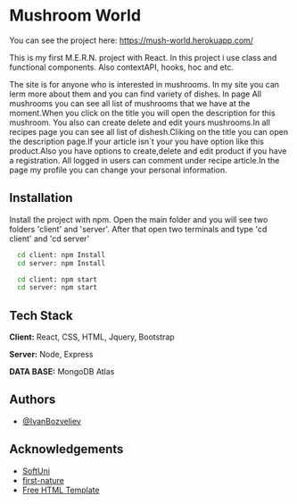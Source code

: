 
# Mushroom World
 
You can see the project here: https://mush-world.herokuapp.com/

This is my first M.E.R.N. project with React.
In this project i use class and functional components.
Also contextAPI, hooks, hoc and etc.

The site is for anyone who is interested in mushrooms.
In my site you can lerm more about them and you can find variety of dishes.
In page All mushrooms you can see all list of mushrooms that we have at the moment.When you click on the title you will open the description for this mushroom.
You also can create delete and edit yours mushrooms.In all recipes page you can see all list of dishesh.Cliking on the title you can open the description page.If your article isn`t your you have option like this product.Also you have options to create,delete and edit product if you have a registration. All logged in users can comment under recipe article.In the page my profile you can change your personal information.
## Installation

Install the project with npm.
Open the main folder and you will see two folders 'client' and 'server'.
After that open two terminals and type 'cd client' and 'cd server'

```bash
  cd client: npm Install
  cd server: npm Install
```
```bash
  cd client: npm start
  cd server: npm start
```
## Tech Stack

**Client:** React, CSS, HTML, Jquery, Bootstrap

**Server:** Node, Express

**DATA BASE:** MongoDB Atlas


## Authors

- [@IvanBozveliev](https://github.com/IvanBozveliev)


## Acknowledgements
 - [SoftUni](https://softuni.bg)
 - [first-nature](https://www.first-nature.com/)
 - [Free HTML Template](https://html.design/)

